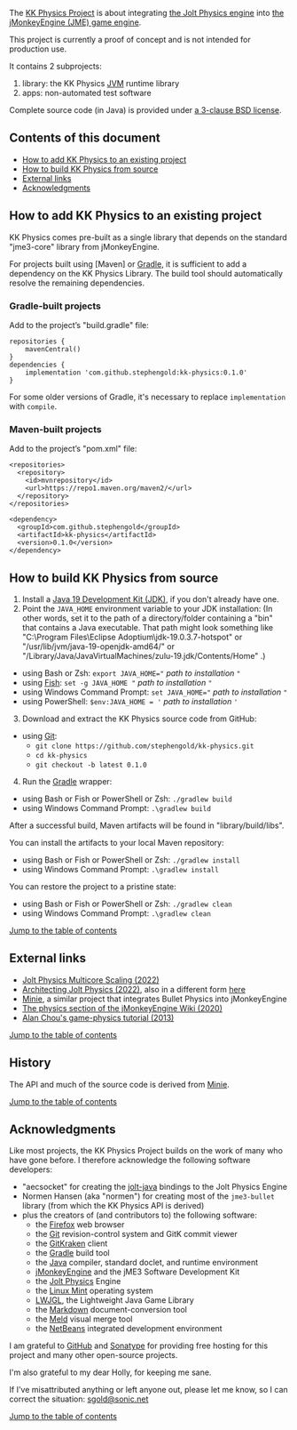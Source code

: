 The [KK Physics Project][project] is about integrating
[the Jolt Physics engine][jolt] into
[the jMonkeyEngine (JME) game engine][jme].

This project is currently a proof of concept
and is not intended for production use.

It contains 2 subprojects:

 1. library: the KK Physics [JVM] runtime library
 2. apps: non-automated test software

Complete source code (in Java) is provided under
[a 3-clause BSD license][license].


<a name="toc"></a>

## Contents of this document

+ [How to add KK Physics to an existing project](#add)
+ [How to build KK Physics from source](#build)
+ [External links](#links)
+ [Acknowledgments](#acks)


<a name="add"></a>

## How to add KK Physics to an existing project

KK Physics comes pre-built as a single library that depends on
the standard "jme3-core" library from jMonkeyEngine.

For projects built using [Maven] or [Gradle], it is sufficient to add a
dependency on the KK Physics Library.
The build tool should automatically resolve the remaining dependencies.

### Gradle-built projects

Add to the project’s "build.gradle" file:

    repositories {
        mavenCentral()
    }
    dependencies {
        implementation 'com.github.stephengold:kk-physics:0.1.0'
    }

For some older versions of Gradle,
it's necessary to replace `implementation` with `compile`.

### Maven-built projects

Add to the project’s "pom.xml" file:

    <repositories>
      <repository>
        <id>mvnrepository</id>
        <url>https://repo1.maven.org/maven2/</url>
      </repository>
    </repositories>

    <dependency>
      <groupId>com.github.stephengold</groupId>
      <artifactId>kk-physics</artifactId>
      <version>0.1.0</version>
    </dependency>


<a name="build"></a>

## How to build KK Physics from source

1. Install a [Java 19 Development Kit (JDK)][adoptium],
   if you don't already have one.
2. Point the `JAVA_HOME` environment variable to your JDK installation:
   (In other words, set it to the path of a directory/folder
   containing a "bin" that contains a Java executable.
   That path might look something like
   "C:\Program Files\Eclipse Adoptium\jdk-19.0.3.7-hotspot"
   or "/usr/lib/jvm/java-19-openjdk-amd64/" or
   "/Library/Java/JavaVirtualMachines/zulu-19.jdk/Contents/Home" .)
  + using Bash or Zsh: `export JAVA_HOME="` *path to installation* `"`
  + using [Fish]: `set -g JAVA_HOME "` *path to installation* `"`
  + using Windows Command Prompt: `set JAVA_HOME="` *path to installation* `"`
  + using PowerShell: `$env:JAVA_HOME = '` *path to installation* `'`
3. Download and extract the KK Physics source code from GitHub:
  + using [Git]:
    + `git clone https://github.com/stephengold/kk-physics.git`
    + `cd kk-physics`
    + `git checkout -b latest 0.1.0`
4. Run the [Gradle] wrapper:
  + using Bash or Fish or PowerShell or Zsh: `./gradlew build`
  + using Windows Command Prompt: `.\gradlew build`

After a successful build,
Maven artifacts will be found in "library/build/libs".

You can install the artifacts to your local Maven repository:
+ using Bash or Fish or PowerShell or Zsh: `./gradlew install`
+ using Windows Command Prompt: `.\gradlew install`

You can restore the project to a pristine state:
+ using Bash or Fish or PowerShell or Zsh: `./gradlew clean`
+ using Windows Command Prompt: `.\gradlew clean`

[Jump to the table of contents](#toc)


<a name="links"></a>

## External links

+ [Jolt Physics Multicore Scaling (2022)](https://jrouwe.nl/jolt/JoltPhysicsMulticoreScaling.pdf)
+ [Architecting Jolt Physics (2022)](https://gdcvault.com/play/1027891/Architecting-Jolt-Physics-for-Horizon),
  also in a different form [here](https://jrouwe.nl/architectingjolt/ArchitectingJoltPhysics_Rouwe_Jorrit_Notes.pdf)
+ [Minie](https://stephengold.github.io/Minie/minie/overview.html),
  a similar project that integrates Bullet Physics into jMonkeyEngine
+ [The physics section of the jMonkeyEngine Wiki (2020)](https://wiki.jmonkeyengine.org/docs/3.4/physics/physics.html)
+ [Alan Chou's game-physics tutorial (2013)](http://allenchou.net/game-physics-series/)

[Jump to the table of contents](#toc)


<a name="history"></a>

## History

The API and much of the source code is derived from [Minie].

[Jump to the table of contents](#toc)


<a name="acks"></a>

## Acknowledgments

Like most projects, the KK Physics Project builds on the work of many who
have gone before.  I therefore acknowledge the following
software developers:

+ "aecsocket" for creating the [jolt-java] bindings to the Jolt Physics Engine
+ Normen Hansen (aka "normen") for creating most of the `jme3-bullet` library
  (from which the KK Physics API is derived)
+ plus the creators of (and contributors to) the following software:
    + the [Firefox] web browser
    + the [Git] revision-control system and GitK commit viewer
    + the [GitKraken] client
    + the [Gradle] build tool
    + the [Java] compiler, standard doclet, and runtime environment
    + [jMonkeyEngine][jme] and the jME3 Software Development Kit
    + the [Jolt Physics][jolt] Engine
    + the [Linux Mint][mint] operating system
    + [LWJGL], the Lightweight Java Game Library
    + the [Markdown] document-conversion tool
    + the [Meld] visual merge tool
    + the [NetBeans] integrated development environment

I am grateful to [GitHub] and [Sonatype]
for providing free hosting for this project
and many other open-source projects.

I'm also grateful to my dear Holly, for keeping me sane.

If I've misattributed anything or left anyone out, please let me know, so I can
correct the situation: sgold@sonic.net

[Jump to the table of contents](#toc)


[adoptium]: https://adoptium.net/temurin/releases/?version=19 "Eclipse Temurin Releases"
[firefox]: https://www.mozilla.org/en-US/firefox "Firefox"
[fish]: https://fishshell.com/ "Fish command-line shell"
[git]: https://git-scm.com "Git"
[github]: https://github.com "GitHub"
[gitkraken]: https://www.gitkraken.com "GitKraken client"
[gradle]: https://gradle.org "Gradle Project"
[java]: https://en.wikipedia.org/wiki/Java_(programming_language) "Java programming language"
[jme]: https://jmonkeyengine.org "jMonkeyEngine Project"
[jolt]: https://jrouwe.github.io/JoltPhysics/index.html "the Jolt Physics Engine"
[jolt-java]: https://github.com/aecsocket/jolt-java?tab=readme-ov-file#readme "Jolt-java Project"
[jvm]: https://en.wikipedia.org/wiki/Java_virtual_machine "Java virtual machine"
[license]: https://github.com/stephengold/kk-physics/blob/master/LICENSE "KK Physics license"
[lwjgl]: https://www.lwjgl.org "Lightweight Java Game Library"
[markdown]: https://daringfireball.net/projects/markdown "Markdown Project"
[meld]: https://meldmerge.org "Meld merge tool"
[minie]: https://stephengold.github.io/Minie/minie/overview.html "Minie Project"
[mint]: https://linuxmint.com "Linux Mint Project"
[netbeans]: https://netbeans.org "NetBeans Project"
[project]: https://stephengold.github.io/kk-physics "KK Physics Project"
[sonatype]: https://www.sonatype.com "Sonatype"
